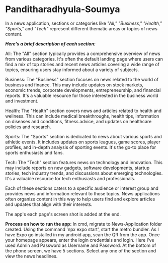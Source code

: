 # Panditharadhyula-Soumya
In a news application, sections or categories like _"All," "Business," "Health," "Sports,"_ and _"Tech"_ represent different thematic areas or topics of news content. 

_**Here's a brief description of each section:**_

All: The "All" section typically provides a comprehensive overview of news from various categories. It's often the default landing page where users can find a mix of top stories and recent news articles covering a wide range of topics, ensuring users stay informed about a variety of subjects.

Business: The "Business" section focuses on news related to the world of business and finance. This may include updates on stock markets, economic trends, corporate developments, entrepreneurship, and financial reports. It's a valuable resource for those interested in the business world and investment.

Health: The "Health" section covers news and articles related to health and wellness. This can include medical breakthroughs, health tips, information on diseases and conditions, fitness advice, and updates on healthcare policies and research.

Sports: The "Sports" section is dedicated to news about various sports and athletic events. It includes updates on sports leagues, game scores, player profiles, and in-depth analysis of sporting events. It's the go-to place for sports enthusiasts and fans.

Tech: The "Tech" section features news on technology and innovation. This may include reports on new gadgets, software developments, startup stories, tech industry trends, and discussions about emerging technologies. It's a valuable resource for tech enthusiasts and professionals.

Each of these sections caters to a specific audience or interest group and provides news and information relevant to those topics. News applications often organize content in this way to help users find and explore articles and updates that align with their interests.

The app's each page's screen shot is added at the end.

**Process on how to run the app:**
In cmd, migrate to News-Application folder created. Using the command 'npx expo start', start the metro bundler. As I have Expo go installed in my android app, scan the QR from the app. 
Once your homepage appears, enter the login credentials and login. Here I've used Admin and Password as Username and Password.
At the bottom of the phone screen, we have 5 sections. Select any one of the section and view the news headlines.
